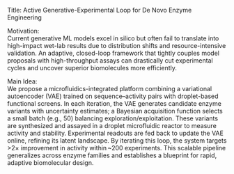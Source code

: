 Title: Active Generative-Experimental Loop for De Novo Enzyme Engineering

Motivation:  
Current generative ML models excel in silico but often fail to translate into high-impact wet-lab results due to distribution shifts and resource-intensive validation. An adaptive, closed-loop framework that tightly couples model proposals with high-throughput assays can drastically cut experimental cycles and uncover superior biomolecules more efficiently.

Main Idea:  
We propose a microfluidics-integrated platform combining a variational autoencoder (VAE) trained on sequence–activity pairs with droplet-based functional screens. In each iteration, the VAE generates candidate enzyme variants with uncertainty estimates; a Bayesian acquisition function selects a small batch (e.g., 50) balancing exploration/exploitation. These variants are synthesized and assayed in a droplet microfluidic reactor to measure activity and stability. Experimental readouts are fed back to update the VAE online, refining its latent landscape. By iterating this loop, the system targets >2× improvement in activity within ~200 experiments. This scalable pipeline generalizes across enzyme families and establishes a blueprint for rapid, adaptive biomolecular design.